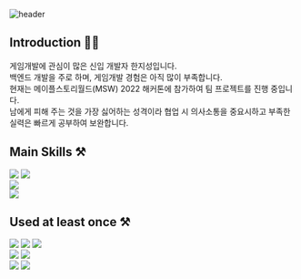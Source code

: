 <!--
**3jisung/3jisung** is a ✨ _special_ ✨ repository because its `README.md` (this file) appears on your GitHub profile.

Here are some ideas to get you started:

- 🔭 I’m currently working on ...
- 🌱 I’m currently learning ...
- 👯 I’m looking to collaborate on ...
- 🤔 I’m looking for help with ...
- 💬 Ask me about ...
- 📫 How to reach me: ...
- 😄 Pronouns: ...
- ⚡ Fun fact: ...
-->

<!-- 헤더 -->
![header](https://capsule-render.vercel.app/api?type=waving&color=auto&height=300&section=header&text=Hello%20World!&desc=JiSeong's%20GitHub&fontSize=90&descSize=30&descAlignY=70&descAlign=67)

## Introduction 👨‍💼
  <p>
    게임개발에 관심이 많은 신입 개발자 한지성입니다.</br>
    백엔드 개발을 주로 하며, 게임개발 경험은 아직 많이 부족합니다.</br>
    현재는 메이플스토리월드(MSW) 2022 해커톤에 참가하여 팀 프로젝트를 진행 중입니다.</br>
    남에게 피해 주는 것을 가장 싫어하는 성격이라 협업 시 의사소통을 중요시하고 부족한 실력은 빠르게 공부하여 보완합니다.
  </p>

## Main Skills ⚒️
  <p>  
    <img src="https://img.shields.io/badge/Java-007396?style=flat&logo=OpenJDK&logoColor=white"/>
    <img src="https://img.shields.io/badge/C++-00599C?style=flat&logo=cplusplus&logoColor=white"/></br>
    <img src="https://img.shields.io/badge/MySQL-4479A1?style=flat&logo=MySQL&logoColor=white"/></br>
    <img src="https://img.shields.io/badge/Android%20Studio-3DDC84?style=flat&logo=AndroidStudio&logoColor=white"/>
  </p>
  
## Used at least once ⚒️
  <p>
    <img src="https://img.shields.io/badge/Python-3776AB?style=flat&logo=Python&logoColor=white"/>
    <img src="https://img.shields.io/badge/JavaScript-F7DF1E?style=flat&logo=JavaScript&logoColor=white"/>
    <img src="https://img.shields.io/badge/Lua-2C2D72?style=flat&logo=Lua&logoColor=white"/></br>
    <img src="https://img.shields.io/badge/OpenGL-5586A4?style=flat&logo=OpenGL&logoColor=white"/>
    <img src="https://img.shields.io/badge/TensorFlow-FF6F00?style=flat&logo=TensorFlow&logoColor=white"/></br>
    <img src="https://img.shields.io/badge/Flask-000000?style=flat&logo=Flask&logoColor=white"/>
    <img src="https://img.shields.io/badge/Node.js-339933?style=flat&logo=Node.js&logoColor=white"/>
  </p>
